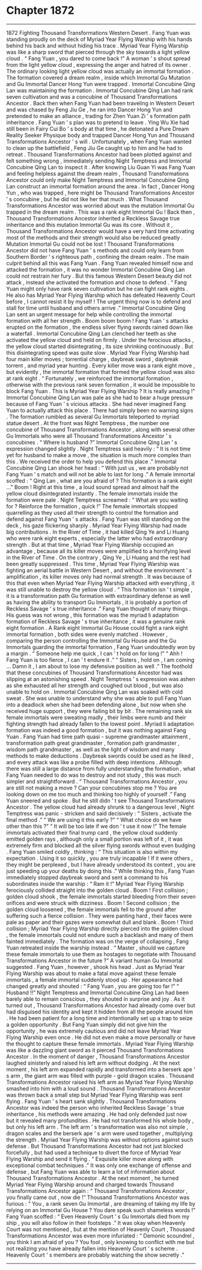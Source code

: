 
# Chapter 1872


---

1872 Fighting Thousand Transformations Western Desert .
Fang Yuan was standing proudly on the deck of Myriad Year Flying Warship with his hands behind his back and without hiding his trace .
Myriad Year Flying Warship was like a sharp sword that pierced through the sky towards a light yellow cloud .
“ Fang Yuan , you dared to come back !” A woman ’ s shout spread from the light yellow cloud , expressing the anger and hatred of its owner .
The ordinary looking light yellow cloud was actually an immortal formation .
The formation covered a dream realm , inside which Immortal Gu Mutation and Gu Immortal Dancer Hong Yun were trapped .
Immortal Concubine Qing Lan was maintaining the formation .
Immortal Concubine Qing Lan had rank seven cultivation and was a concubine of Thousand Transformations Ancestor .
Back then when Fang Yuan had been traveling in Western Desert and was chased by Feng Jiu Ge , he ran into Dancer Hong Yun and pretended to make an alliance , trading for Zhen Yuan Zi ’ s formation path inheritance .
Fang Yuan ’ s plan was to pretend to leave . Ying Wu Xie had still been in Fairy Cui Bo ’ s body at that time , he detonated a Pure Dream Reality Seeker Physique body and trapped Dancer Hong Yun and Thousand Transformations Ancestor ’ s will .
Unfortunately , when Fang Yuan wanted to clean up the battlefield , Feng Jiu Ge caught up to him and he had to retreat .
Thousand Transformations Ancestor had been plotted against and felt something wrong , immediately sending Night Temptress and Immortal Concubine Qing Lan to inspect it .
After knowing Liu Guan Yi was Fang Yuan and feeling helpless against the dream realm , Thousand Transformations Ancestor could only make Night Temptress and Immortal Concubine Qing Lan construct an immortal formation around the area .
In fact , Dancer Hong Yun , who was trapped , here might be Thousand Transformations Ancestor ’ s concubine , but he did not like her that much . What Thousand Transformations Ancestor was worried about was the mutation Immortal Gu trapped in the dream realm .
This was a rank eight Immortal Gu !
Back then , Thousand Transformations Ancestor inherited a Reckless Savage true inheritance and this mutation Immortal Gu was its core . Without it , Thousand Transformations Ancestor would have a very hard time activating most of the methods and their strength would also be reduced greatly .
Mutation Immortal Gu could not be lost !
Thousand Transformations Ancestor did not have Fang Yuan ’ s methods and could only learn from Southern Border ’ s righteous path , confining the dream realm .
The main culprit behind all this was Fang Yuan .
Fang Yuan revealed himself now and attacked the formation , it was no wonder Immortal Concubine Qing Lan could not restrain her fury .
But this famous Western Desert beauty did not attack , instead she activated the formation and chose to defend .
“ Fang Yuan might only have rank seven cultivation but he can fight rank eights . He also has Myriad Year Flying Warship which has defeated Heavenly Court before , I cannot resist it by myself ! The urgent thing now is to defend and stall for time until husband and others arrive .”
Immortal Concubine Qing Lan sent an urgent message for help while controlling the immortal formation with all her strength .
Boom boom boom !
Fang Yuan ’ s attacks erupted on the formation , the endless silver flying swords rained down like a waterfall .
Immortal Concubine Qing Lan clenched her teeth as she activated the yellow cloud and held on firmly .
Under the ferocious attacks , the yellow cloud started disintegrating , its size shrinking continuously . But this disintegrating speed was quite slow .
Myriad Year Flying Warship had four main killer moves ; torrential charge , daybreak sword , daybreak torrent , and myriad year hunting .
Every killer move was a rank eight move , but evidently , the immortal formation that formed the yellow cloud was also at rank eight .
“ Fortunately , we reinforced the immortal formation , otherwise with the previous rank seven formation , it would be impossible to block Fang Yuan . This is Myriad Year Flying Warship ? It is really amazing !” Immortal Concubine Qing Lan was pale as she had to bear a huge pressure because of Fang Yuan ’ s vicious attacks .
She had never imagined Fang Yuan to actually attack this place . There had simply been no warning signs .
The formation rumbled as several Gu Immortals teleported to myriad statue desert .
At the front was Night Temptress , the number one concubine of Thousand Transformations Ancestor , along with several other Gu Immortals who were all Thousand Transformations Ancestor ’ s concubines .
“ Where is husband ?” Immortal Concubine Qing Lan ’ s expression changed slightly .
Night Temptress said heavily : “ It is not time yet for husband to make a move , the situation is much more complex than this . We received the order to help you defend this place .”
Immortal Concubine Qing Lan shook her head : “ With just us , we are probably not Fang Yuan ’ s match and will not be able to last for long .”
A female immortal scoffed : “ Qing Lan , what are you afraid of ? This formation is a rank eight …”
Boom !
Right at this time , a loud sound spread and almost half the yellow cloud disintegrated instantly .
The female immortals inside the formation were pale .
Night Temptress screamed : “ What are you waiting for ? Reinforce the formation , quick !”
The female immortals stopped quarrelling as they used all their strength to control the formation and defend against Fang Yuan ’ s attacks .
Fang Yuan was still standing on the deck , his gaze flickering sharply .
Myriad Year Flying Warship had made big contributions . In the River of Time , it had killed Qing Ye and Li Huang who were rank eight experts , especially the latter who had extraordinary strength .
But at that time , Myriad Year Flying Warship occupied an advantage , because all its killer moves were amplified to a horrifying level in the River of Time .
On the contrary , Qing Ye , Li Huang and the rest had been greatly suppressed .
This time , Myriad Year Flying Warship was fighting an aerial battle in Western Desert , and without the environment ’ s amplification , its killer moves only had normal strength .
It was because of this that even when Myriad Year Flying Warship attacked with everything , it was still unable to destroy the yellow cloud .
“ This formation isn ’ t simple , it is a transformation path Gu formation with extraordinary defense as well as having the ability to transport Gu Immortals , it is probably a portion of Reckless Savage ’ s true inheritance .”
Fang Yuan thought of many things .
His guess was not wrong , this formation was the myriad li adaptation formation of Reckless Savage ’ s true inheritance , it was a genuine rank eight formation .
A Rank eight Immortal Gu House could fight a rank eight immortal formation , both sides were evenly matched .
However , comparing the person controlling the Immortal Gu House and the Gu Immortals guarding the immortal formation , Fang Yuan undoubtedly won by a margin .
“ Someone help me quick , I can ’ t hold on for long !”
“ Ahh ! Fang Yuan is too fierce , I can ’ t endure it .”
“ Sisters , hold on , I am coming … Damn it , I am about to lose my defensive position as well .”
The foothold that these concubines of Thousand Transformations Ancestor had was slipping at an astonishing speed .
Night Temptress ’ s expression was ashen as she exhausted all her strength and coughed out blood , but was also unable to hold on .
Immortal Concubine Qing Lan was soaked with cold sweat . She was unable to understand why she was able to pull Fang Yuan into a deadlock when she had been defending alone , but now when she received huge support , they were failing bit by bit .
The remaining rank six female immortals were sweating madly , their limbs were numb and their fighting strength had already fallen to the lowest point .
Myriad li adaptation formation was indeed a good formation , but it was nothing against Fang Yuan .
Fang Yuan had time path quasi - supreme grandmaster attainment , transformation path great grandmaster , formation path grandmaster , wisdom path grandmaster , as well as the light of wisdom and many methods to make deductions .
Daybreak swords could be used as he liked , and every attack was like a probe filled with deep intentions .
Although there was still a large distance from fully understanding the formation , what Fang Yuan needed to do was to destroy and not study , this was much simpler and straightforward .
“ Thousand Transformations Ancestor , you are still not making a move ? Can your concubines stop me ? You are looking down on me too much and thinking too highly of yourself .” Fang Yuan sneered and spoke .
But he still didn ’ t see Thousand Transformations Ancestor .
The yellow cloud had already shrunk to a dangerous level , Night Temptress was panic - stricken and said decisively : “ Sisters , activate the final method .”
“ We are using it this early ?”
“ What choice do we have other than this ?”
“ It will be too late if we don ’ t use it now !”
The female immortals activated their final trump card , the yellow cloud suddenly emitted golden rays , although only a small portion was left of it , it was extremely firm and blocked all the silver flying swords without even budging .
Fang Yuan smiled coldly , thinking : “ This situation is also within my expectation . Using it so quickly , you are truly incapable ! If it were others , they might be perplexed , but I have already understood its context , you are just speeding up your deaths by doing this .”
While thinking this , Fang Yuan immediately stopped daybreak sword and sent a command to his subordinates inside the warship : “ Ram it !”
Myriad Year Flying Warship ferociously collided straight into the golden cloud .
Boom !
First collision ; golden cloud shook , the female immortals started bleeding from their seven orifices and were struck with dizziness .
Boom !
Second collision ; the golden cloud loosened , the female immortals fell to the ground after suffering such a fierce collision . They were panting hard , their faces were pale as paper and their gazes were somewhat dull and blank .
Boom !
Third collision ; Myriad Year Flying Warship directly pierced into the golden cloud , the female immortals could not endure such a backlash and many of them fainted immediately .
The formation was on the verge of collapsing , Fang Yuan retreated inside the warship instead .
“ Master , should we capture these female immortals to use them as hostages to negotiate with Thousand Transformations Ancestor in the future ?” A variant human Gu Immortal suggested .
Fang Yuan , however , shook his head .
Just as Myriad Year Flying Warship was about to make a fatal move against these female immortals , a female immortal suddenly stood up . Her appearance had changed greatly and shouted : “ Fang Yuan , you are going too far !”
“ Husband !!” Night Temptress and Immortal Concubine Qing Lan had been barely able to remain conscious , they shouted in surprise and joy .
As it turned out , Thousand Transformations Ancestor had already come over but had disguised his identity and kept it hidden from all the people around him .
He had been patient for a long time and intentionally set up a trap to seize a golden opportunity .
But Fang Yuan simply did not give him the opportunity , he was extremely cautious and did not leave Myriad Year Flying Warship even once . He did not even make a move personally or have the thought to capture these female immortals .
Myriad Year Flying Warship was like a dazzling giant sword as it pierced Thousand Transformations Ancestor .
In the moment of danger , Thousand Transformations Ancestor laughed sinisterly and raised his left arm without dodging .
At the next moment , his left arm expanded rapidly and transformed into a berserk ape ’ s arm , the giant arm was filled with purple - gold dragon scales .
Thousand Transformations Ancestor raised his left arm as Myriad Year Flying Warship smashed into him with a loud sound .
Thousand Transformations Ancestor was thrown back a small step but Myriad Year Flying Warship was sent flying .
Fang Yuan ’ s heart sank slightly .
Thousand Transformations Ancestor was indeed the person who inherited Reckless Savage ’ s true inheritance , his methods were amazing .
He had only defended just now but it revealed many profundities .
He had not transformed his whole body , but only his left arm . The left arm ’ s transformation was also not simple , dragon scales and the berserk ape ’ s arm were used together , multiplying the strength .
Myriad Year Flying Warship was without options against such defense .
But Thousand Transformations Ancestor had not just blocked forcefully , but had used a technique to divert the force of Myriad Year Flying Warship and send it flying .
“ Exquisite killer move along with exceptional combat techniques .” It was only one exchange of offense and defense , but Fang Yuan was able to learn a lot of information about Thousand Transformations Ancestor .
At the next moment , he turned Myriad Year Flying Warship around and charged towards Thousand Transformations Ancestor again : “ Thousand Transformations Ancestor , you finally came out , now die !”
Thousand Transformations Ancestor was furious : “ You , a rank seven Gu Immortal , are dreaming of taking my life by relying on an Immortal Gu House ? You dare speak such shameless words !”
Fang Yuan scoffed : “ Even Heavenly Court ’ s Gu Immortals died from my ship , you will also follow in their footsteps .”
It was okay when Heavenly Court was not mentioned , but at the mention of Heavenly Court , Thousand Transformations Ancestor was even more infuriated : “ Demonic scoundrel , you think I am afraid of you ? You fool , only knowing to conflict with me but not realizing you have already fallen into Heavenly Court ’ s scheme . Heavenly Court ’ s members are probably watching the show secretly .”

---


